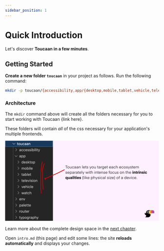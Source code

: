 ```yaml
---
sidebar_position: 1
---
```


# Quick Introduction

Let's discover **Toucaan in a few minutes**.

## Getting Started

**Create a new folder `toucaan`** in your project as follows. Run the following command:

```bash
mkdir -p toucaan/{accessibility,app/{desktop,mobile,tablet,vehicle,television,watch},env/{helpers,tags},palette,router,typography,utils}

```

### Architecture

The `mkdir` command above will create all the folders necessary for you to start working with Toucaan {link here}. 

These folders will contain _all_ of the css necessary for your application's multiple frontends. 

![Toucaan architecture](img/toucaan-folders.jpg)

Learn more about the complete design space in the [next chapter](space.md).


Open `intro.md` (this page) and edit some lines: the site **reloads automatically** and displays your changes.